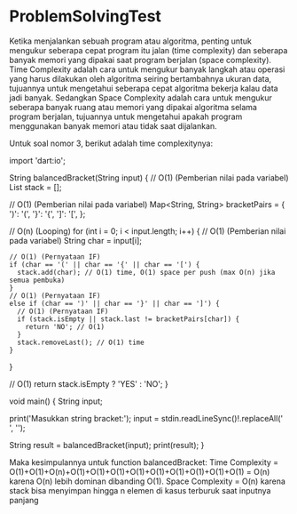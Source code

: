 # ProblemSolvingTest

Ketika menjalankan sebuah program atau algoritma, penting untuk mengukur seberapa cepat program itu jalan (time complexity) dan seberapa banyak memori yang dipakai saat program berjalan (space complexity). Time Complexity adalah cara untuk mengukur banyak langkah atau operasi yang harus dilakukan oleh algoritma seiring bertambahnya ukuran data, tujuannya untuk mengetahui seberapa cepat algoritma bekerja kalau data jadi banyak. Sedangkan Space Complexity adalah cara untuk mengukur seberapa banyak ruang atau memori yang dipakai algoritma selama program berjalan, tujuannya untuk mengetahui apakah program menggunakan banyak memori atau tidak saat dijalankan.

Untuk soal nomor 3, berikut adalah time complexitynya:

import 'dart:io';

String balancedBracket(String input) {
// O(1) (Pemberian nilai pada variabel)
List<String> stack = [];

// O(1) (Pemberian nilai pada variabel)
Map<String, String> bracketPairs = {
')': '(',
'}': '{',
']': '[',
};

// O(n) (Looping)
for (int i = 0; i < input.length; i++) {
// O(1) (Pemberian nilai pada variabel)
String char = input[i];

    // O(1) (Pernyataan IF)
    if (char == '(' || char == '{' || char == '[') {
      stack.add(char); // O(1) time, O(1) space per push (max O(n) jika semua pembuka)
    }
    // O(1) (Pernyataan IF)
    else if (char == ')' || char == '}' || char == ']') {
      // O(1) (Pernyataan IF)
      if (stack.isEmpty || stack.last != bracketPairs[char]) {
        return 'NO'; // O(1)
      }
      stack.removeLast(); // O(1) time
    }

}

// O(1)
return stack.isEmpty ? 'YES' : 'NO';
}

void main() {
String input;

print('Masukkan string bracket:');
input = stdin.readLineSync()!.replaceAll(' ', '');

String result = balancedBracket(input);
print(result);
}

Maka kesimpulannya untuk function balancedBracket:
Time Complexity = O(1)+O(1)+O(n)+O(1)+O(1)+O(1)+O(1)+O(1)+O(1)+O(1)+O(1)+O(1) = O(n) karena O(n) lebih dominan dibanding O(1).
Space Complexity = O(n) karena stack bisa menyimpan hingga n elemen di kasus terburuk saat inputnya panjang
